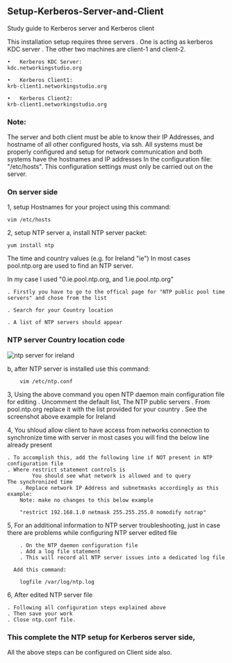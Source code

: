 ## Setup-Kerberos-Server-and-Client
Study guide to Kerberos server and Kerberos client

This installation setup requires three servers 
    . One is acting as kerberos KDC server 
    . The other two machines are client-1 and client-2. 
    
    •	Kerberos KDC Server: 
    kdc.networkingstudio.org
    
    •	Kerberos Client1: 
    krb-client1.networkingstudio.org
    
    •	Kerberos Client2: 
    krb-client1.networkingstudio.org
    
### Note: 
The server and both client must be able to know their IP Addresses, and hostname of all other configured hosts, via ssh.
All systems must be properly configured and setup for network communication and both systems have the hostnames and IP addresses
In the configuration file: "/etc/hosts". This configuration settings must only be carried out on the server. 


### On server side
1, setup Hostnames for your project using this command:

    vim /etc/hosts

2, setup NTP server 
  a, install NTP server packet:
  
    yum install ntp
    
  The time and country values (e.g. for Ireland "ie")
  In most cases pool.ntp.org are used to find an NTP server.
  
  In my case I used "0.ie.pool.ntp.org, and 1.ie.pool.ntp.org"
  
    . Firstly you have to go to the offical page for "NTP public pool time servers" and chose from the list
    
    . Search for your Country location
    
    . A list of NTP servers should appear
    
### NTP server Country location code
    
![ntp server for ireland](https://user-images.githubusercontent.com/22172433/46115511-32e4cc80-c1ef-11e8-8c7c-afd4e48d3d1d.PNG)

  b, after NTP server is installed use this command: 
  
        vim /etc/ntp.conf
        
3, Using the above command you open NTP daemon main configuration file for editing 
    . Uncomment the default list,
   The NTP public servers 
    . From pool.ntp.org replace it with the list provided for your country 
    . See the screenshot above example for Ireland
    
4, You shloud allow client to have access from networks connection to synchronize time with server
    in most cases you will find the below line already present
    
    . To accomplish this, add the following line if NOT present in NTP configuration file
    . Where restrict statement controls is
            You should see what network is allowed and to query
    The synchronized time 
        . Replace network IP Address and subnetmasks accordingly as this example: 
        Note: make no changes to this below example 
        
        "restrict 192.168.1.0 netmask 255.255.255.0 nomodify notrap"
        
5, For an additional information to NTP server troubleshooting, just in case there are problems while configuring NTP server edited file

        . On the NTP daemon configuration file
        . Add a log file statement 
        . This will record all NTP server issues into a dedicated log file
        
      Add this command:
      
        logfile /var/log/ntp.log
  
6, After edited NTP server file 

    . Following all configuration steps explained above 
    . Then save your work 
    . Close ntp.conf file. 
### This complete the NTP setup for Kerberos server side, 
All the above steps can be configured on Client side also.

